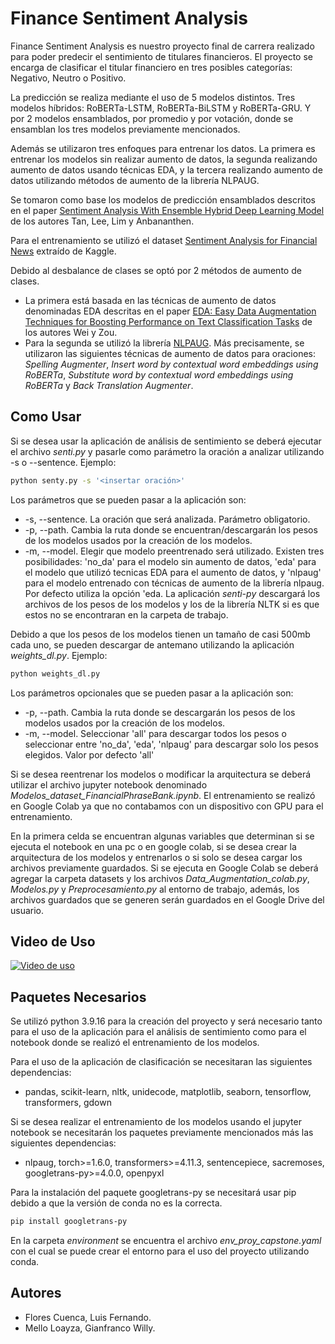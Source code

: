 # Finance Sentiment Analysis

Finance Sentiment Analysis es nuestro proyecto final de carrera realizado para poder predecir el sentimiento de titulares financieros. El proyecto se encarga de clasificar el titular financiero en tres posibles categorías: Negativo, Neutro o Positivo.

La predicción se realiza mediante el uso de 5 modelos distintos. Tres modelos híbridos: RoBERTa-LSTM, RoBERTa-BiLSTM y RoBERTa-GRU. Y por 2 modelos ensamblados, por promedio y por votación, donde se ensamblan los tres modelos previamente mencionados. 

Además se utilizaron tres enfoques para entrenar los datos. La primera es entrenar los modelos sin realizar aumento de datos, la segunda realizando aumento de datos usando técnicas EDA, y la tercera realizando aumento de datos utilizando métodos de aumento de la librería NLPAUG.

Se tomaron como base los modelos de predicción ensamblados descritos en el paper [Sentiment Analysis With Ensemble Hybrid Deep Learning Model](https://ieeexplore.ieee.org/document/9903622) de los autores Tan, Lee, Lim y Anbananthen.

Para el entrenamiento se utilizó el dataset [Sentiment Analysis for Financial News](https://www.kaggle.com/datasets/ankurzing/sentiment-analysis-for-financial-news) extraído de Kaggle.

Debido al desbalance de clases se optó por 2 métodos de aumento de clases.
* La primera está basada en las técnicas de aumento de datos denominadas EDA descritas en el paper [EDA: Easy Data Augmentation Techniques for Boosting Performance on Text Classification Tasks](https://arxiv.org/pdf/1901.11196v2.pdf) de los autores Wei y Zou.
* Para la segunda se utilizó la librería [NLPAUG](https://github.com/makcedward/nlpaug/tree/master). Más precisamente, se utilizaron las siguientes técnicas de aumento de datos para oraciones: _Spelling Augmenter_, _Insert word by contextual word embeddings using RoBERTa_, _Substitute word by contextual word embeddings using RoBERTa_ y _Back Translation Augmenter_.

## Como Usar

Si se desea usar la aplicación de análisis de sentimiento se deberá ejecutar el archivo _senti.py_ y pasarle como parámetro la oración a analizar utilizando -s o --sentence.
Ejemplo:
```bash
python senty.py -s '<insertar oración>'
```
Los parámetros que se pueden pasar a la aplicación son:
* -s, --sentence. La oración que será analizada. Parámetro obligatorio.
* -p, --path. Cambia la ruta donde se encuentran/descargarán los pesos de los modelos usados por la creación de los modelos. 
* -m, --model. Elegir que modelo preentrenado será utilizado. Existen tres posibilidades: 'no_da' para el modelo sin aumento de datos, 'eda' para el modelo que utilizó tecnicas EDA para el aumento de datos, y 'nlpaug' para el modelo entrenado con técnicas de aumento de la librería nlpaug. Por defecto utiliza la opción 'eda.
La aplicación _senti-py_ descargará los archivos de los pesos de los modelos y los de la librería NLTK si es que estos no se encontraran en la carpeta de trabajo. 

Debido a que los pesos de los modelos tienen un tamaño de casi 500mb cada uno, se pueden descargar de antemano utilizando la aplicación _weights_dl.py_.
Ejemplo:
```bash
python weights_dl.py
```
Los parámetros opcionales que se pueden pasar a la aplicación son:
* -p, --path. Cambia la ruta donde se descargarán los pesos de los modelos usados por la creación de los modelos. 
* -m, --model. Seleccionar 'all' para descargar todos los pesos o seleccionar entre 'no_da', 'eda', 'nlpaug' para descargar solo los pesos elegidos. Valor por defecto 'all'

Si se desea reentrenar los modelos o modificar la arquitectura se deberá utilizar el archivo jupyter notebook denominado _Modelos_dataset_FinancialPhraseBank.ipynb_. El entrenamiento se realizó en Google Colab ya que no contabamos con un dispositivo con GPU para el entrenamiento.

En la primera celda se encuentran algunas variables que determinan si se ejecuta el notebook en una pc o en google colab, si se desea crear la arquitectura de los modelos y entrenarlos o si solo se desea cargar los archivos previamente guardados. 
Si se ejecuta en Google Colab se deberá agregar la carpeta datasets y los archivos _Data_Augmentation_colab.py_, _Modelos.py_ y _Preprocesamiento.py_ al entorno de trabajo, además, los archivos guardados que se generen serán guardados en el Google Drive del usuario.


## Video de Uso

[![Video de uso](https://img.youtube.com/vi/oOTr13q1BZs/maxresdefault.jpg)](https://www.youtube.com/watch?v=oOTr13q1BZs)

## Paquetes Necesarios

Se utilizó python 3.9.16 para la creación del proyecto y será necesario tanto para el uso de la aplicación para el análisis de sentimiento como para el notebook donde se realizó el entrenamiento de los modelos.

Para el uso de la aplicación de clasificación se necesitaran las siguientes dependencias:

* pandas, scikit-learn, nltk, unidecode, matplotlib, seaborn, tensorflow, transformers, gdown

Si se desea realizar el entrenamiento de los modelos usando el jupyter notebook se necesitarán los paquetes previamente mencionados más las siguientes dependencias:

* nlpaug, torch>=1.6.0, transformers>=4.11.3, sentencepiece, sacremoses, googletrans-py>=4.0.0, openpyxl

Para la instalación del paquete googletrans-py se necesitará usar pip debido a que la versión de conda no es la correcta.
```bash
pip install googletrans-py
```

En la carpeta _environment_ se encuentra el archivo _env_proy_capstone.yaml_ con el cual se puede crear el entorno para el uso del proyecto utilizando conda.

## Autores
* Flores Cuenca, Luis Fernando. 
* Mello Loayza, Gianfranco Willy.

